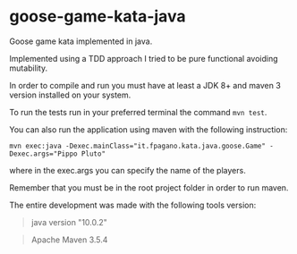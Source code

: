 # goose-game-kata-java
Goose game kata implemented in java.

Implemented using a TDD approach I tried to be pure functional avoiding mutability.

In order to compile and run you must have at least a JDK 8+ and maven 3 version installed on your
system.

To run the tests run in your preferred terminal the command `mvn test`.

You can also run the application using maven with the following instruction: 

`mvn exec:java -Dexec.mainClass="it.fpagano.kata.java.goose.Game" -Dexec.args="Pippo Pluto"` 

where in the exec.args you can specify the name of the players.

Remember that you must be in the root project folder in order to run maven.

The entire development was made with the following tools version:

> java version "10.0.2"

> Apache Maven 3.5.4